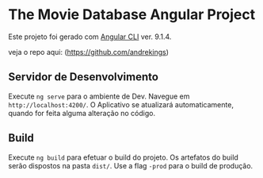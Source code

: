 # The Movie Database Angular Project

Este projeto foi gerado com [Angular CLI](https://github.com/angular/angular-cli) ver. 9.1.4.

veja o repo aqui: (https://github.com/andrekings)

## Servidor de Desenvolvimento

Execute `ng serve` para o ambiente de Dev. Navegue em `http://localhost:4200/`. O Aplicativo se atualizará automaticamente, quando for feita alguma alteração no código.

## Build

Execute `ng build` para efetuar o build do projeto. Os artefatos do build serão dispostos na pasta `dist/`. Use a flag `-prod` para o build de produção.
